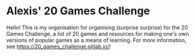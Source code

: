 # Alexis' 20 Games Challenge

Hello! This is my organisation for organising (surprise surprise) for the 20 Games Challenge,
a list of 20 games and resources for making one's own versions of popular games as a means
of learning. For more information, see https://20_games_challenge.gitlab.io/!

